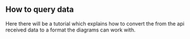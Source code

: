 ## How to query data

Here there will be a tutorial which explains how to convert the from the api received data to a format the diagrams can work with.
